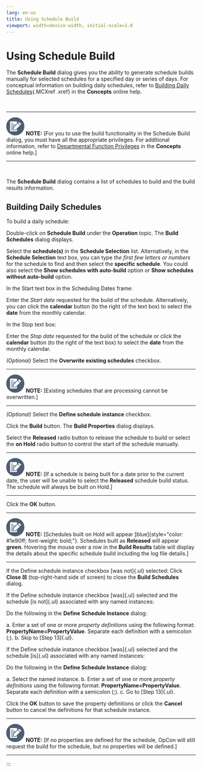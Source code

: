 ```yaml
---
lang: en-us
title: Using Schedule Build
viewport: width=device-width, initial-scale=1.0
---
```


#  Using Schedule Build

The **Schedule Build** dialog gives you the ability to generate schedule
builds manually for selected schedules for a specified day or series of
days. For conceptual information on building daily schedules, refer to
[Building Daily Schedules](../../Concepts/Building-Daily-Schedules.md){.MCXref
.xref} in the **Concepts** online help.

 

  -------------------------------------------------------------------------------------------------------------------------------- -----------------------------------------------------------------------------------------------------------------------------------------------------------------------------------------------------------------------------------------------------------------------------------------------------------------------------
  ![White pencil/paper icon on gray circular background](../../../Resources/Images/note-icon(48x48).png "Note icon")   **NOTE:** [For you to use the build functionality in the Schedule Build dialog, you must have all the appropriate privileges. For additional information, refer to [Departmental Function Privileges](../../Concepts/Departmental-Function-Privileges.md) in the **Concepts** online help.]
  -------------------------------------------------------------------------------------------------------------------------------- -----------------------------------------------------------------------------------------------------------------------------------------------------------------------------------------------------------------------------------------------------------------------------------------------------------------------------

 

The **Schedule Build** dialog contains a list of schedules to build and
the build results information.

## Building Daily Schedules

To build a daily schedule:

Double-click on **Schedule Build** under the **Operation** topic. The
**Build Schedules** dialog displays.

Select the **schedule(s)** in the **Schedule Selection** list.
Alternatively, in the **Schedule Selection** text box, you can type *the
first few letters or numbers* for the schedule to find and then select
the **specific schedule**. You could also select the **Show schedules
with auto-build** option or **Show schedules without auto-build**
option.

In the Start text box in the Scheduling Dates frame:

Enter the *Start date* requested for the build of the schedule.
Alternatively, you can click the **calendar** button (to the right of
the text box) to select the **date** from the monthly calendar.

In the Stop text box:

Enter the *Stop date* requested for the build of the schedule or click
the **calendar** button (to the right of the text box) to select the
**date** from the monthly calendar.

*(Optional)* Select the **Overwrite existing schedules**
checkbox.

  -------------------------------------------------------------------------------------------------------------------------------- ---------------------------------------------------------------------------------------
  ![White pencil/paper icon on gray circular background](../../../Resources/Images/note-icon(48x48).png "Note icon")   **NOTE:** [Existing schedules that are processing cannot be overwritten.]
  -------------------------------------------------------------------------------------------------------------------------------- ---------------------------------------------------------------------------------------

*(Optional)* Select the **Define schedule instance**
checkbox.

Click the **Build** button. The **Build Properties** dialog displays.

Select the **Released** radio button to release the schedule to build or
select the **on Hold** radio button to control the start of the schedule
manually.

  -------------------------------------------------------------------------------------------------------------------------------- -----------------------------------------------------------------------------------------------------------------------------------------------------------------------------------------------------------------
  ![White pencil/paper icon on gray circular background](../../../Resources/Images/note-icon(48x48).png "Note icon")   **NOTE:** [If a schedule is being built for a date prior to the current date, the user will be unable to select the **Released** schedule build status. The schedule will always be built on Hold.]
  -------------------------------------------------------------------------------------------------------------------------------- -----------------------------------------------------------------------------------------------------------------------------------------------------------------------------------------------------------------

Click the **OK** button.

  -------------------------------------------------------------------------------------------------------------------------------- --------------------------------------------------------------------------------------------------------------------------------------------------------------------------------------------------------------------------------------------------------------------------------------------------------------------------------
  ![White pencil/paper icon on gray circular background](../../../Resources/Images/note-icon(48x48).png "Note icon")   **NOTE:** [Schedules built on Hold will appear [blue]{style="color: #1e90ff; font-weight: bold;"}. Schedules built as **Released** will appear **green**. Hovering the mouse over a row in the **Build Results** table will display the details about the specific schedule build including the log file details.]
  -------------------------------------------------------------------------------------------------------------------------------- --------------------------------------------------------------------------------------------------------------------------------------------------------------------------------------------------------------------------------------------------------------------------------------------------------------------------------

If the Define schedule instance checkbox [was not]{.ul} selected: 
Click **Close ☒** (top-right-hand side of screen) to close the **Build
Schedules** dialog.

If the Define schedule instance checkbox [was]{.ul} selected and the schedule [is not]{.ul} associated with any named instances:

Do the following in the **Define Schedule Instance** dialog:

a.  Enter a set of one or more *property definitions* using the
    following format: **PropertyName=PropertyValue**. Separate each
    definition with a semicolon (;).
b.  Skip to [Step 13]{.ul}.

If the Define schedule instance checkbox [was]{.ul} selected and the schedule [is]{.ul} associated with any named instances:

Do the following in the **Define Schedule Instance** dialog:

a.  Select the named instance.
b.  Enter a set of one or more *property definitions* using the
    following format: **PropertyName=PropertyValue**. Separate each
    definition with a semicolon (;).
c.  Go to [Step 13]{.ul}.

Click the **OK** button to save the property definitions or click the
**Cancel** button to cancel the definitions for that schedule instance.

  -------------------------------------------------------------------------------------------------------------------------------- -------------------------------------------------------------------------------------------------------------------------------------------------------------------------------------------
  ![White pencil/paper icon on gray circular background](../../../Resources/Images/note-icon(48x48).png "Note icon")   **NOTE:** [If no properties are defined for the schedule, OpCon will still request the build for the schedule, but no properties will be defined.]
  -------------------------------------------------------------------------------------------------------------------------------- -------------------------------------------------------------------------------------------------------------------------------------------------------------------------------------------
:::

 

